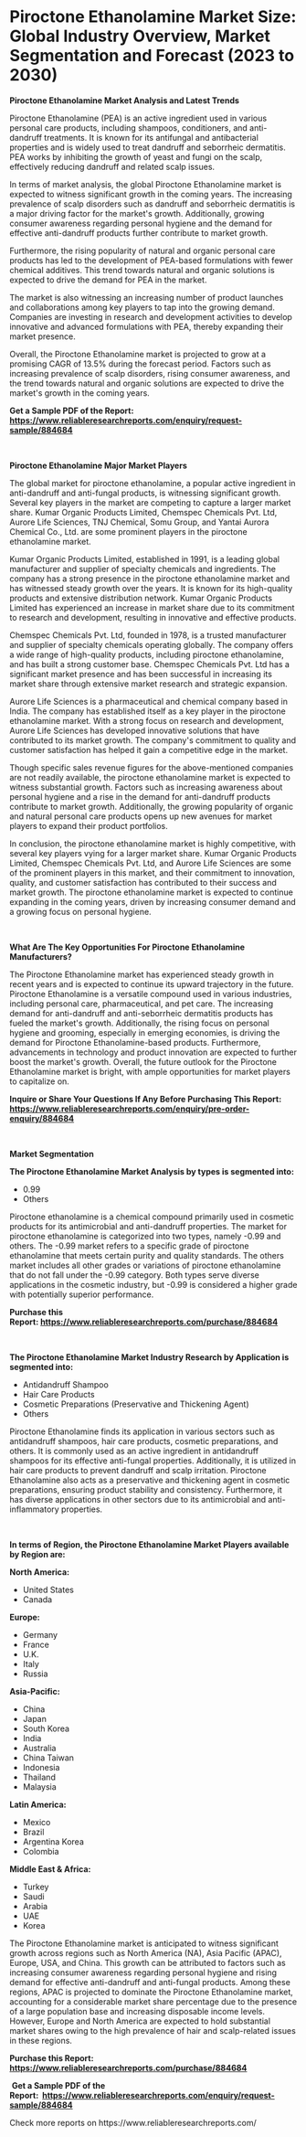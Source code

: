 <p><h1>Piroctone Ethanolamine Market Size: Global Industry Overview, Market Segmentation and Forecast (2023 to 2030)</h1></p><p><strong>Piroctone Ethanolamine Market Analysis and Latest Trends</strong></p>
<p><p>Piroctone Ethanolamine (PEA) is an active ingredient used in various personal care products, including shampoos, conditioners, and anti-dandruff treatments. It is known for its antifungal and antibacterial properties and is widely used to treat dandruff and seborrheic dermatitis. PEA works by inhibiting the growth of yeast and fungi on the scalp, effectively reducing dandruff and related scalp issues.</p><p>In terms of market analysis, the global Piroctone Ethanolamine market is expected to witness significant growth in the coming years. The increasing prevalence of scalp disorders such as dandruff and seborrheic dermatitis is a major driving factor for the market's growth. Additionally, growing consumer awareness regarding personal hygiene and the demand for effective anti-dandruff products further contribute to market growth.</p><p>Furthermore, the rising popularity of natural and organic personal care products has led to the development of PEA-based formulations with fewer chemical additives. This trend towards natural and organic solutions is expected to drive the demand for PEA in the market.</p><p>The market is also witnessing an increasing number of product launches and collaborations among key players to tap into the growing demand. Companies are investing in research and development activities to develop innovative and advanced formulations with PEA, thereby expanding their market presence.</p><p>Overall, the Piroctone Ethanolamine market is projected to grow at a promising CAGR of 13.5% during the forecast period. Factors such as increasing prevalence of scalp disorders, rising consumer awareness, and the trend towards natural and organic solutions are expected to drive the market's growth in the coming years.</p></p>
<p><strong>Get a Sample PDF of the Report:&nbsp; <a href="https://www.reliableresearchreports.com/enquiry/request-sample/884684">https://www.reliableresearchreports.com/enquiry/request-sample/884684</a></strong></p>
<p>&nbsp;</p>
<p><strong>Piroctone Ethanolamine Major Market Players</strong></p>
<p><p>The global market for piroctone ethanolamine, a popular active ingredient in anti-dandruff and anti-fungal products, is witnessing significant growth. Several key players in the market are competing to capture a larger market share. Kumar Organic Products Limited, Chemspec Chemicals Pvt. Ltd, Aurore Life Sciences, TNJ Chemical, Somu Group, and Yantai Aurora Chemical Co., Ltd. are some prominent players in the piroctone ethanolamine market.</p><p>Kumar Organic Products Limited, established in 1991, is a leading global manufacturer and supplier of specialty chemicals and ingredients. The company has a strong presence in the piroctone ethanolamine market and has witnessed steady growth over the years. It is known for its high-quality products and extensive distribution network. Kumar Organic Products Limited has experienced an increase in market share due to its commitment to research and development, resulting in innovative and effective products.</p><p>Chemspec Chemicals Pvt. Ltd, founded in 1978, is a trusted manufacturer and supplier of specialty chemicals operating globally. The company offers a wide range of high-quality products, including piroctone ethanolamine, and has built a strong customer base. Chemspec Chemicals Pvt. Ltd has a significant market presence and has been successful in increasing its market share through extensive market research and strategic expansion.</p><p>Aurore Life Sciences is a pharmaceutical and chemical company based in India. The company has established itself as a key player in the piroctone ethanolamine market. With a strong focus on research and development, Aurore Life Sciences has developed innovative solutions that have contributed to its market growth. The company's commitment to quality and customer satisfaction has helped it gain a competitive edge in the market.</p><p>Though specific sales revenue figures for the above-mentioned companies are not readily available, the piroctone ethanolamine market is expected to witness substantial growth. Factors such as increasing awareness about personal hygiene and a rise in the demand for anti-dandruff products contribute to market growth. Additionally, the growing popularity of organic and natural personal care products opens up new avenues for market players to expand their product portfolios.</p><p>In conclusion, the piroctone ethanolamine market is highly competitive, with several key players vying for a larger market share. Kumar Organic Products Limited, Chemspec Chemicals Pvt. Ltd, and Aurore Life Sciences are some of the prominent players in this market, and their commitment to innovation, quality, and customer satisfaction has contributed to their success and market growth. The piroctone ethanolamine market is expected to continue expanding in the coming years, driven by increasing consumer demand and a growing focus on personal hygiene.</p></p>
<p>&nbsp;</p>
<p><strong>What Are The Key Opportunities For Piroctone Ethanolamine Manufacturers?</strong></p>
<p><p>The Piroctone Ethanolamine market has experienced steady growth in recent years and is expected to continue its upward trajectory in the future. Piroctone Ethanolamine is a versatile compound used in various industries, including personal care, pharmaceutical, and pet care. The increasing demand for anti-dandruff and anti-seborrheic dermatitis products has fueled the market's growth. Additionally, the rising focus on personal hygiene and grooming, especially in emerging economies, is driving the demand for Piroctone Ethanolamine-based products. Furthermore, advancements in technology and product innovation are expected to further boost the market's growth. Overall, the future outlook for the Piroctone Ethanolamine market is bright, with ample opportunities for market players to capitalize on.</p></p>
<p><strong>Inquire or Share Your Questions If Any Before Purchasing This Report: <a href="https://www.reliableresearchreports.com/enquiry/pre-order-enquiry/884684">https://www.reliableresearchreports.com/enquiry/pre-order-enquiry/884684</a></strong></p>
<p>&nbsp;</p>
<p><strong>Market Segmentation</strong></p>
<p><strong>The Piroctone Ethanolamine Market Analysis by types is segmented into:</strong></p>
<p><ul><li>0.99</li><li>Others</li></ul></p>
<p><p>Piroctone ethanolamine is a chemical compound primarily used in cosmetic products for its antimicrobial and anti-dandruff properties. The market for piroctone ethanolamine is categorized into two types, namely -0.99 and others. The -0.99 market refers to a specific grade of piroctone ethanolamine that meets certain purity and quality standards. The others market includes all other grades or variations of piroctone ethanolamine that do not fall under the -0.99 category. Both types serve diverse applications in the cosmetic industry, but -0.99 is considered a higher grade with potentially superior performance.</p></p>
<p><strong>Purchase this Report:&nbsp;<a href="https://www.reliableresearchreports.com/purchase/884684">https://www.reliableresearchreports.com/purchase/884684</a></strong></p>
<p>&nbsp;</p>
<p><strong>The Piroctone Ethanolamine Market Industry Research by Application is segmented into:</strong></p>
<p><ul><li>Antidandruff Shampoo</li><li>Hair Care Products</li><li>Cosmetic Preparations (Preservative and Thickening Agent)</li><li>Others</li></ul></p>
<p><p>Piroctone Ethanolamine finds its application in various sectors such as antidandruff shampoos, hair care products, cosmetic preparations, and others. It is commonly used as an active ingredient in antidandruff shampoos for its effective anti-fungal properties. Additionally, it is utilized in hair care products to prevent dandruff and scalp irritation. Piroctone Ethanolamine also acts as a preservative and thickening agent in cosmetic preparations, ensuring product stability and consistency. Furthermore, it has diverse applications in other sectors due to its antimicrobial and anti-inflammatory properties.</p></p>
<p>&nbsp;</p>
<p><strong>In terms of Region, the Piroctone Ethanolamine Market Players available by Region are:</strong></p>
<p>
    <p> <strong> North America: </strong>
        <ul>
            <li>United States</li>
            <li>Canada</li>
        </ul>
        </p> 
    <p> <strong> Europe: </strong>
        <ul>
            <li>Germany</li>
            <li>France</li>
            <li>U.K.</li>
            <li>Italy</li>
            <li>Russia</li>
        </ul>
        </p> 
    <p> <strong> Asia-Pacific: </strong>
        <ul>
            <li>China</li>
            <li>Japan</li>
            <li>South Korea</li>
            <li>India</li>
            <li>Australia</li>
            <li>China Taiwan</li>
            <li>Indonesia</li>
            <li>Thailand</li>
            <li>Malaysia</li>
        </ul>
        </p> 
    <p> <strong> Latin America: </strong>
        <ul>
            <li>Mexico</li>
            <li>Brazil</li>
            <li>Argentina Korea</li>
            <li>Colombia</li>
        </ul>
        </p> 
    <p> <strong> Middle East & Africa: </strong>
        <ul>
            <li>Turkey</li>
            <li>Saudi</li>
            <li>Arabia</li>
            <li>UAE</li>
            <li>Korea</li>
        </ul>
    </p>
    </p>
<p><p>The Piroctone Ethanolamine market is anticipated to witness significant growth across regions such as North America (NA), Asia Pacific (APAC), Europe, USA, and China. This growth can be attributed to factors such as increasing consumer awareness regarding personal hygiene and rising demand for effective anti-dandruff and anti-fungal products. Among these regions, APAC is projected to dominate the Piroctone Ethanolamine market, accounting for a considerable market share percentage due to the presence of a large population base and increasing disposable income levels. However, Europe and North America are expected to hold substantial market shares owing to the high prevalence of hair and scalp-related issues in these regions.</p></p>
<p><strong>Purchase this Report: <a href="https://www.reliableresearchreports.com/purchase/884684">https://www.reliableresearchreports.com/purchase/884684</a></strong></p>
<p>&nbsp;<strong>Get a Sample PDF of the Report:&nbsp;&nbsp;<a href="https://www.reliableresearchreports.com/enquiry/request-sample/884684">https://www.reliableresearchreports.com/enquiry/request-sample/884684</a></strong></p>
<p><strong></strong></p>
<p>Check more reports on https://www.reliableresearchreports.com/</p>